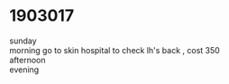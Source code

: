# 1903017

sunday  
morning go to skin hospital to check lh's back , cost 350     
afternoon    
evening   